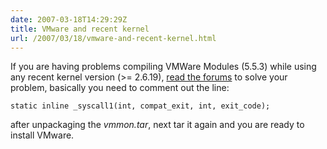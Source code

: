 ```yaml
---
date: 2007-03-18T14:29:29Z
title: VMware and recent kernel
url: /2007/03/18/vmware-and-recent-kernel.html
---
```


<p>If you are having problems compiling VMWare Modules (5.5.3) while using any recent kernel version (>= 2.6.19), <a href="http://www.vmware.com/community/thread.jspa?threadID=65982&tstart=30">read the forums</a> to solve your problem, basically you need to comment out the line: </p>
<p><code lang="c">static inline _syscall1(int, compat_exit, int, exit_code); </code></p>
<p>after unpackaging the <em>vmmon.tar</em>, next tar it again and you are ready to install VMware.</p>
